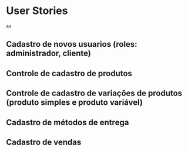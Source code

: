 # User Stories
    
    as
## Cadastro de novos usuarios (roles: administrador, cliente)

## Controle de cadastro de produtos

## Controle de cadastro de variações de produtos (produto simples e produto variável)

## Cadastro de métodos de entrega

## Cadastro de vendas
